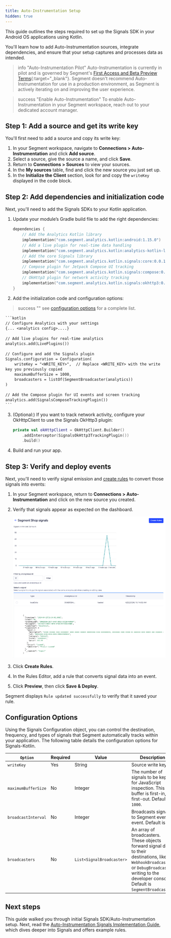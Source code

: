 ```yaml
---
title: Auto-Instrumentation Setup
hidden: true
---
```


This guide outlines the steps required to set up the Signals SDK in your Android OS applications using Kotlin.

You'll learn how to add Auto-Instrumentation sources, integrate dependencies, and ensure that your setup captures and processes data as intended.  

> info "Auto-Instrumentation Pilot"
> Auto-Instrumentation is currently in pilot and is governed by Segment's [First Access and Beta Preview Terms](https://www.twilio.com/en-us/legal/tos){:target="_blank"}. Segment doesn't recommend Auto-Instrumentation for use in a production environment, as Segment is actively iterating on and improving the user experience.

> success "Enable Auto-Instrumentation"
> To enable Auto-Instrumentation in your Segment workspace, reach out to your dedicated account manager.

## Step 1: Add a source and get its write key

You'll first need to add a source and copy its write key: 

1. In your Segment workspace, navigate to **Connections > Auto-Instrumentation** and click **Add source**.
2. Select a source, give the source a name, and click **Save**.
3. Return to **Connections > Sources** to view your sources. 
4. In the **My sources** table, find and click the new source you just set up.
5. In the **Initialize the Client** section, look for and copy the `writeKey` displayed in the code block. 

## Step 2: Add dependencies and initialization code

Next, you'll need to add the Signals SDKs to your Kotlin application.

1. Update your module’s Gradle build file to add the right dependencies:

    ```kotlin
    dependencies {
        // Add the Analytics Kotlin library
        implementation("com.segment.analytics.kotlin:android:1.15.0")
        // Add a live plugin for real-time data handling
        implementation("com.segment.analytics.kotlin:analytics-kotlin-live:1.0.0")
        // Add the core Signals library
        implementation("com.segment.analytics.kotlin.signals:core:0.0.1")
        // Compose plugin for Jetpack Compose UI tracking
        implementation("com.segment.analytics.kotlin.signals:compose:0.0.1")
        // OkHttp3 plugin for network activity tracking
        implementation("com.segment.analytics.kotlin.signals:okhttp3:0.0.1")
    }
    ```

2. Add the initialization code and configuration options:

> success ""
> see [configuration options](#configuration-options) for a complete list.

    ```kotlin
    // Configure Analytics with your settings
    {... <analytics config>....} 

    // Add live plugins for real-time analytics
    analytics.add(LivePlugins())

    // Configure and add the Signals plugin
    Signals.configuration = Configuration(
        writeKey = "<WRITE_KEY>",  // Replace <WRITE_KEY> with the write key you previously copied
        maximumBufferSize = 1000,
        broadcasters = listOf(SegmentBroadcaster(analytics))
    )

    // Add the Compose plugin for UI events and screen tracking
    analytics.add(SignalsComposeTrackingPlugin())
    ```

3. (Optional:) If you want to track network activity, configure your OkHttpClient to use the Signals OkHttp3 plugin:

    ```kotlin
    private val okHttpClient = OkHttpClient.Builder()
        .addInterceptor(SignalsOkHttp3TrackingPlugin())
        .build()
    ```

4. Build and run your app.

## Step 3: Verify and deploy events

Next, you'll need to verify signal emission and [create rules](/docs/connections/auto-instrumentation/configuration/#example-rule-implementations) to convert those signals into events:

1. In your Segment workspace, return to **Connections > Auto-Instrumentation** and click on the new source you created. 
2. Verify that signals appear as expected on the dashboard.

    ![Signals successfully appearing in the Segment UI](images/autoinstrumentation_signals.png "Signals successfully appearing in the Segment UI")

3. Click **Create Rules**.
4. In the Rules Editor, add a rule that converts signal data into an event.
5. Click **Preview**, then click **Save & Deploy**.

Segment displays `Rule updated successfully` to verify that it saved your rule.

## Configuration Options

Using the Signals Configuration object, you can control the destination, frequency, and types of signals that Segment automatically tracks within your application. The following table details the configuration options for Signals-Kotlin.

| `Option`            | Required | Value                     | Description                                                                                                                                                                                           |
| ------------------- | -------- | ------------------------- | ----------------------------------------------------------------------------------------------------------------------------------------------------------------------------------------------------- |
| `writeKey`          | Yes      | String                    | Source write key                                                                                                                                                                                      |
| `maximumBufferSize` | No       | Integer                   | The number of signals to be kept for JavaScript inspection. This buffer is first-in, first-out. Default is `1000`.                                                                                    |
| `broadcastInterval` | No       | Integer                   | Broadcasts signals to Segment every X event. Default is `60`.                                                                                                                                         |
| `broadcasters`      | No       | `List<SignalBroadcaster>` | An array of broadcasters. These objects forward signal data to their destinations, like `WebhookBroadcaster` or `DebugBroadcaster` writing to the developer console. Default is `SegmentBroadcaster`. |


## Next steps

This guide walked you through initial Signals SDK/Auto-Instrumentation setup. Next, read the [Auto-Instrumentation Signals Implementation Guide](/docs/connections/auto-instrumentation/configuration/), which dives deeper into Signals and offers example rules. 
